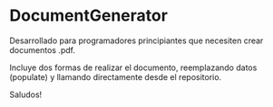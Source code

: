 # DocumentGenerator 

Desarrollado para programadores principiantes que necesiten crear documentos .pdf.

Incluye dos formas de realizar el documento, reemplazando datos (populate) y llamando directamente desde el repositorio.

Saludos!

